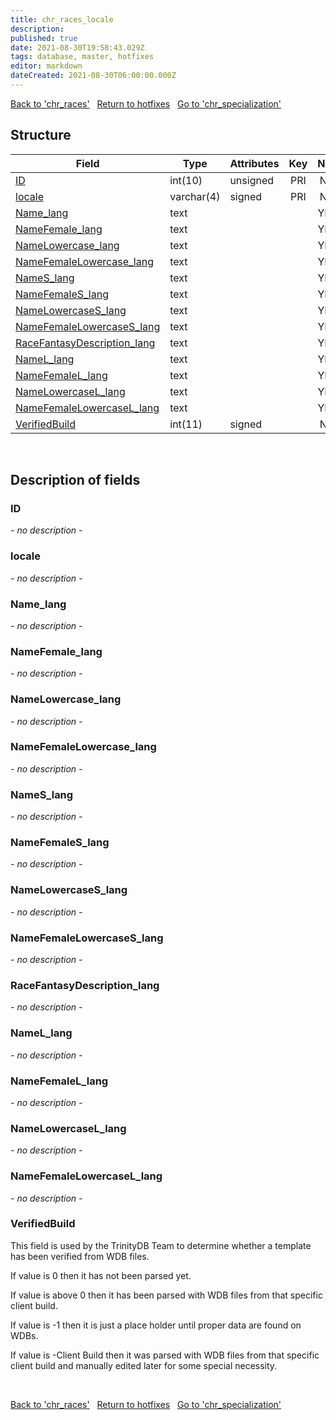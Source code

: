 ```yaml
---
title: chr_races_locale
description: 
published: true
date: 2021-08-30T19:58:43.029Z
tags: database, master, hotfixes
editor: markdown
dateCreated: 2021-08-30T06:00:00.000Z
---
```


<a href="https://dev.trinitycore.info/en/database/master/hotfixes/chr_races" class="mt-5 v-btn v-btn--depressed v-btn--flat v-btn--outlined theme--light v-size--default darkblue--text text--lighten-3"><span class="v-btn__content"><i aria-hidden="true" class="v-icon notranslate v-icon--left mdi mdi-arrow-left theme--light"></i><span>Back to 'chr_races'</span></span></a>&nbsp;&nbsp;&nbsp;<a href="https://dev.trinitycore.info/en/database/master/hotfixes/home" class="mt-5 v-btn v-btn--depressed v-btn--flat v-btn--outlined theme--light v-size--default darkblue--text text--lighten-3"><span class="v-btn__content"><i aria-hidden="true" class="v-icon notranslate v-icon--left mdi mdi-home-outline theme--light"></i><span>Return to hotfixes</span></span></a>&nbsp;&nbsp;&nbsp;<a href="https://dev.trinitycore.info/en/database/master/hotfixes/chr_specialization" class="mt-5 v-btn v-btn--depressed v-btn--flat v-btn--outlined theme--light v-size--default darkblue--text text--lighten-3"><span class="v-btn__content"><span>Go to 'chr_specialization'</span><i aria-hidden="true" class="v-icon notranslate v-icon--right mdi mdi-arrow-right theme--light"></i></span></a>

## Structure

| Field | Type | Attributes | Key | Null | Default | Extra | Comment |
| --- | --- | --- | :---: | :---: | --- | --- | --- |
| [ID](#id) | int(10) | unsigned | PRI | NO | 0 |  |  |
| [locale](#locale) | varchar(4) | signed | PRI | NO |  |  |  |
| [Name_lang](#name_lang) | text |  |  | YES | NULL |  |  |
| [NameFemale_lang](#namefemale_lang) | text |  |  | YES | NULL |  |  |
| [NameLowercase_lang](#namelowercase_lang) | text |  |  | YES | NULL |  |  |
| [NameFemaleLowercase_lang](#namefemalelowercase_lang) | text |  |  | YES | NULL |  |  |
| [NameS_lang](#names_lang) | text |  |  | YES | NULL |  |  |
| [NameFemaleS_lang](#namefemales_lang) | text |  |  | YES | NULL |  |  |
| [NameLowercaseS_lang](#namelowercases_lang) | text |  |  | YES | NULL |  |  |
| [NameFemaleLowercaseS_lang](#namefemalelowercases_lang) | text |  |  | YES | NULL |  |  |
| [RaceFantasyDescription_lang](#racefantasydescription_lang) | text |  |  | YES | NULL |  |  |
| [NameL_lang](#namel_lang) | text |  |  | YES | NULL |  |  |
| [NameFemaleL_lang](#namefemalel_lang) | text |  |  | YES | NULL |  |  |
| [NameLowercaseL_lang](#namelowercasel_lang) | text |  |  | YES | NULL |  |  |
| [NameFemaleLowercaseL_lang](#namefemalelowercasel_lang) | text |  |  | YES | NULL |  |  |
| [VerifiedBuild](#verifiedbuild) | int(11) | signed |  | NO | 0 |  |  |
&nbsp;
## Description of fields

### ID
*- no description -*
&nbsp;

### locale
*- no description -*
&nbsp;

### Name_lang
*- no description -*
&nbsp;

### NameFemale_lang
*- no description -*
&nbsp;

### NameLowercase_lang
*- no description -*
&nbsp;

### NameFemaleLowercase_lang
*- no description -*
&nbsp;

### NameS_lang
*- no description -*
&nbsp;

### NameFemaleS_lang
*- no description -*
&nbsp;

### NameLowercaseS_lang
*- no description -*
&nbsp;

### NameFemaleLowercaseS_lang
*- no description -*
&nbsp;

### RaceFantasyDescription_lang
*- no description -*
&nbsp;

### NameL_lang
*- no description -*
&nbsp;

### NameFemaleL_lang
*- no description -*
&nbsp;

### NameLowercaseL_lang
*- no description -*
&nbsp;

### NameFemaleLowercaseL_lang
*- no description -*
&nbsp;

### VerifiedBuild
This field is used by the TrinityDB Team to determine whether a template has been verified from WDB files.

If value is 0 then it has not been parsed yet.

If value is above 0 then it has been parsed with WDB files from that specific client build.

If value is -1 then it is just a place holder until proper data are found on WDBs.

If value is -Client Build then it was parsed with WDB files from that specific client build and manually edited later for some special necessity.

&nbsp;

<a href="https://dev.trinitycore.info/en/database/master/hotfixes/chr_races" class="mt-5 v-btn v-btn--depressed v-btn--flat v-btn--outlined theme--light v-size--default darkblue--text text--lighten-3"><span class="v-btn__content"><i aria-hidden="true" class="v-icon notranslate v-icon--left mdi mdi-arrow-left theme--light"></i><span>Back to 'chr_races'</span></span></a>&nbsp;&nbsp;&nbsp;<a href="https://dev.trinitycore.info/en/database/master/hotfixes/home" class="mt-5 v-btn v-btn--depressed v-btn--flat v-btn--outlined theme--light v-size--default darkblue--text text--lighten-3"><span class="v-btn__content"><i aria-hidden="true" class="v-icon notranslate v-icon--left mdi mdi-home-outline theme--light"></i><span>Return to hotfixes</span></span></a>&nbsp;&nbsp;&nbsp;<a href="https://dev.trinitycore.info/en/database/master/hotfixes/chr_specialization" class="mt-5 v-btn v-btn--depressed v-btn--flat v-btn--outlined theme--light v-size--default darkblue--text text--lighten-3"><span class="v-btn__content"><span>Go to 'chr_specialization'</span><i aria-hidden="true" class="v-icon notranslate v-icon--right mdi mdi-arrow-right theme--light"></i></span></a>

